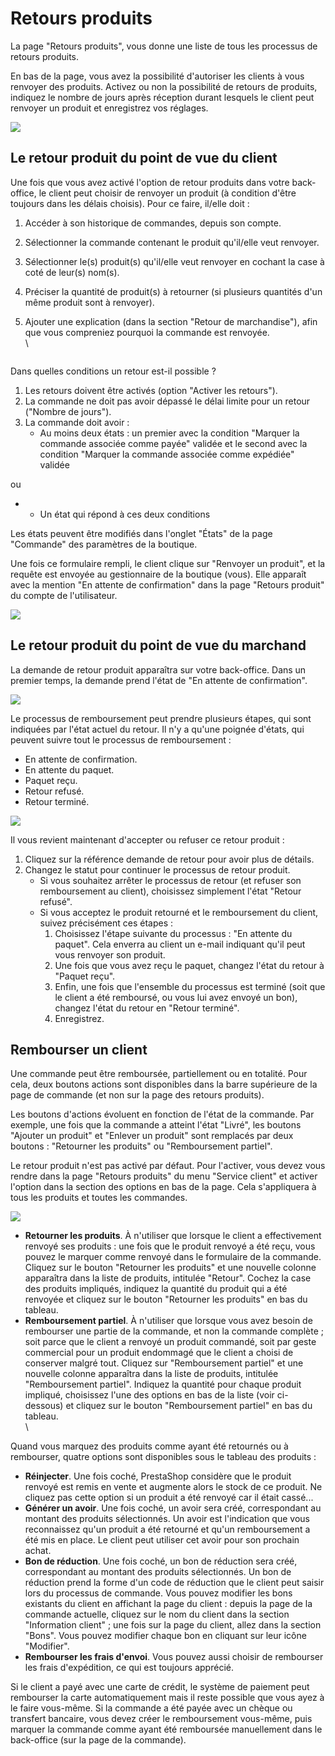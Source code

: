 # Retours produits

La page "Retours produits", vous donne une liste de tous les processus de retours produits.

En bas de la page, vous avez la possibilité d'autoriser les clients à vous renvoyer des produits. Activez ou non la possibilité de retours de produits, indiquez le nombre de jours après réception durant lesquels le client peut renvoyer un produit et enregistrez vos réglages.

![](../../../.gitbook/assets/52298264.png)

## Le retour produit du point de vue du client <a href="#retoursproduits-leretourproduitdupointdevueduclient" id="retoursproduits-leretourproduitdupointdevueduclient"></a>

Une fois que vous avez activé l'option de retour produits dans votre back-office, le client peut choisir de renvoyer un produit (à condition d'être toujours dans les délais choisis). Pour ce faire, il/elle doit :

1. Accéder à son historique de commandes, depuis son compte.
2. Sélectionner la commande contenant le produit qu'il/elle veut renvoyer.
3. Sélectionner le(s) produit(s) qu'il/elle veut renvoyer en cochant la case à coté de leur(s) nom(s).
4. Préciser la quantité de produit(s) à retourner (si plusieurs quantités d'un même produit sont à renvoyer).
5.  Ajouter une explication (dans la section "Retour de marchandise"), afin que vous compreniez pourquoi la commande est renvoyée.\
    \


    <figure><img src="../../../.gitbook/assets/52298265.png" alt=""><figcaption></figcaption></figure>

Dans quelles conditions un retour est-il possible ?

1. Les retours doivent être activés (option "Activer les retours").
2. La commande ne doit pas avoir dépassé le délai limite pour un retour ("Nombre de jours").
3. La commande doit avoir :
   * Au moins deux états : un premier avec la condition "Marquer la commande associée comme payée" validée et le second avec la condition "Marquer la commande associée comme expédiée" validée

ou

*
  * Un état qui répond à ces deux conditions

Les états peuvent être modifiés dans l'onglet "États" de la page "Commande" des paramètres de la boutique.

Une fois ce formulaire rempli, le client clique sur "Renvoyer un produit", et la requête est envoyée au gestionnaire de la boutique (vous). Elle apparaît avec la mention "En attente de confirmation" dans la page "Retours produit" du compte de l'utilisateur.

![](../../../.gitbook/assets/52298266.png)

## Le retour produit du point de vue du marchand <a href="#retoursproduits-leretourproduitdupointdevuedumarchand" id="retoursproduits-leretourproduitdupointdevuedumarchand"></a>

La demande de retour produit apparaîtra sur votre back-office. Dans un premier temps, la demande prend l'état de "En attente de confirmation".

![](../../../.gitbook/assets/52298267.png)

Le processus de remboursement peut prendre plusieurs étapes, qui sont indiquées par l'état actuel du retour. Il n'y a qu'une poignée d'états, qui peuvent suivre tout le processus de remboursement :

* En attente de confirmation.
* En attente du paquet.
* Paquet reçu.
* Retour refusé.
* Retour terminé.

![](../../../.gitbook/assets/52298268.png)

Il vous revient maintenant d'accepter ou refuser ce retour produit :

1. Cliquez sur la référence demande de retour pour avoir plus de détails.
2. Changez le statut pour continuer le processus de retour produit.
   * Si vous souhaitez arrêter le processus de retour (et refuser son remboursement au client), choisissez simplement l'état "Retour refusé".
   * Si vous acceptez le produit retourné et le remboursement du client, suivez précisément ces étapes :
     1. Choisissez l'étape suivante du processus : "En attente du paquet". Cela enverra au client un e-mail indiquant qu'il peut vous renvoyer son produit.
     2. Une fois que vous avez reçu le paquet, changez l'état du retour à "Paquet reçu".
     3. Enfin, une fois que l'ensemble du processus est terminé (soit que le client a été remboursé, ou vous lui avez envoyé un bon), changez l'état du retour en "Retour terminé".
     4. Enregistrez.

## Rembourser un client <a href="#retoursproduits-rembourserunclient" id="retoursproduits-rembourserunclient"></a>

Une commande peut être remboursée, partiellement ou en totalité. Pour cela, deux boutons actions sont disponibles dans la barre supérieure de la page de commande (et non sur la page des retours produits).

Les boutons d'actions évoluent en fonction de l'état de la commande. Par exemple, une fois que la commande a atteint l'état "Livré", les boutons "Ajouter un produit" et "Enlever un produit" sont remplacés par deux boutons : "Retourner les produits" ou "Remboursement partiel".

Le retour produit n'est pas activé par défaut. Pour l'activer, vous devez vous rendre dans la page "Retours produits" du menu "Service client" et activer l'option dans la section des options en bas de la page. Cela s'appliquera à tous les produits et toutes les commandes.

![](../../../.gitbook/assets/52298269.png)

* **Retourner les produits**. À n'utiliser que lorsque le client a effectivement renvoyé ses produits : une fois que le produit renvoyé a été reçu, vous pouvez le marquer comme renvoyé dans le formulaire de la commande. Cliquez sur le bouton "Retourner les produits" et une nouvelle colonne apparaîtra dans la liste de produits, intitulée "Retour". Cochez la case des produits impliqués, indiquez la quantité du produit qui a été renvoyée et cliquez sur le bouton "Retourner les produits" en bas du tableau.
* **Remboursement partiel**. À n'utiliser que lorsque vous avez besoin de rembourser une partie de la commande, et non la commande complète ; soit parce que le client a renvoyé un produit commandé, soit par geste commercial pour un produit endommagé que le client a choisi de conserver malgré tout. Cliquez sur "Remboursement partiel" et une nouvelle colonne apparaîtra dans la liste de produits, intitulée "Remboursement partiel". Indiquez la quantité pour chaque produit impliqué, choisissez l'une des options en bas de la liste (voir ci-dessous) et cliquez sur le bouton "Remboursement partiel" en bas du tableau.\
  \\

Quand vous marquez des produits comme ayant été retournés ou à rembourser, quatre options sont disponibles sous le tableau des produits :

* **Réinjecter**. Une fois coché, PrestaShop considère que le produit renvoyé est remis en vente et augmente alors le stock de ce produit. Ne cliquez pas cette option si un produit a été renvoyé car il était cassé...
* **Générer un avoir**. Une fois coché, un avoir sera créé, correspondant au montant des produits sélectionnés. Un avoir est l'indication que vous reconnaissez qu'un produit a été retourné et qu'un remboursement a été mis en place. Le client peut utiliser cet avoir pour son prochain achat.
* **Bon de réduction**. Une fois coché, un bon de réduction sera créé, correspondant au montant des produits sélectionnés. Un bon de réduction prend la forme d'un code de réduction que le client peut saisir lors du processus de commande. Vous pouvez modifier les bons existants du client en affichant la page du client : depuis la page de la commande actuelle, cliquez sur le nom du client dans la section "Information client" ; une fois sur la page du client, allez dans la section "Bons". Vous pouvez modifier chaque bon en cliquant sur leur icône "Modifier".
* **Rembourser les frais d'envoi**. Vous pouvez aussi choisir de rembourser les frais d'expédition, ce qui est toujours apprécié.

Si le client a payé avec une carte de crédit, le système de paiement peut rembourser la carte automatiquement mais il reste possible que vous ayez à le faire vous-même. Si la commande a été payée avec un chèque ou transfert bancaire, vous devez créer le remboursement vous-même, puis marquer la commande comme ayant été remboursée manuellement dans le back-office (sur la page de la commande).
